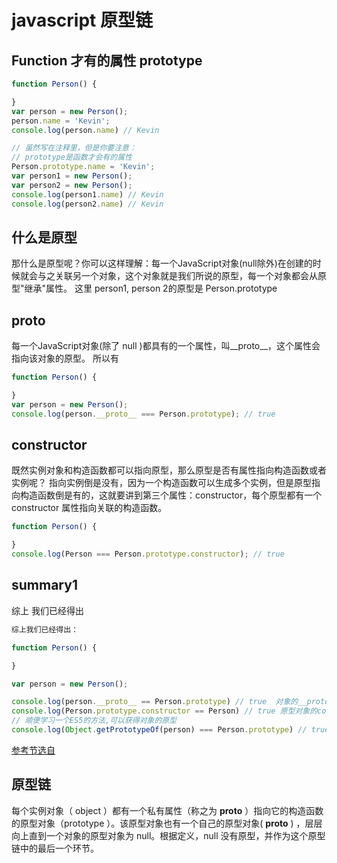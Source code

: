 # javascript 原型链

## Function 才有的属性 prototype

```js
function Person() {

}
var person = new Person();
person.name = 'Kevin';
console.log(person.name) // Kevin

// 虽然写在注释里，但是你要注意：
// prototype是函数才会有的属性
Person.prototype.name = 'Kevin';
var person1 = new Person();
var person2 = new Person();
console.log(person1.name) // Kevin
console.log(person2.name) // Kevin
```

## 什么是原型
那什么是原型呢？你可以这样理解：每一个JavaScript对象(null除外)在创建的时候就会与之关联另一个对象，这个对象就是我们所说的原型，每一个对象都会从原型"继承"属性。
这里 person1, person 2的原型是 Person.prototype

## __proto__
每一个JavaScript对象(除了 null )都具有的一个属性，叫__proto__，这个属性会指向该对象的原型。 所以有
```js
function Person() {

}
var person = new Person();
console.log(person.__proto__ === Person.prototype); // true
```


## constructor
既然实例对象和构造函数都可以指向原型，那么原型是否有属性指向构造函数或者实例呢？
指向实例倒是没有，因为一个构造函数可以生成多个实例，但是原型指向构造函数倒是有的，这就要讲到第三个属性：constructor，每个原型都有一个 constructor 属性指向关联的构造函数。


```js
function Person() {

}
console.log(Person === Person.prototype.constructor); // true
```

## summary1
综上 我们已经得出
```js
综上我们已经得出：

function Person() {

}

var person = new Person();

console.log(person.__proto__ == Person.prototype) // true  对象的__proto__， 和构造函数的prototype 指向原型对象
console.log(Person.prototype.constructor == Person) // true 原型对象的constructor 指向构造函数
// 顺便学习一个ES5的方法,可以获得对象的原型
console.log(Object.getPrototypeOf(person) === Person.prototype) // true
```
[参考节选自](https://github.com/mqyqingfeng/Blog/issues/2)

## 原型链
每个实例对象（ object ）都有一个私有属性（称之为 __proto__ ）指向它的构造函数的原型对象（prototype ）。该原型对象也有一个自己的原型对象( __proto__ ) ，层层向上直到一个对象的原型对象为 null。根据定义，null 没有原型，并作为这个原型链中的最后一个环节。